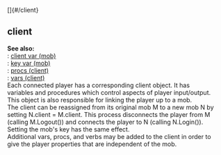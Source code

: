 []{#/client}    
## client    
**See also:**    
:   [client var (mob)](/ref/mob/var/client.md)    
:   [key var (mob)](/ref/mob/var/key.md)    
:   [procs (client)](/ref/client/proc.md)    
:   [vars (client)](/ref/client/var.md)    
Each connected player has a corresponding client object. It has    
variables and procedures which control aspects of player input/output.    
This object is also responsible for linking the player up to a mob.    
The client can be reassigned from its original mob M to a new mob N by    
setting N.client = M.client. This process disconnects the player from M    
(calling M.Logout()) and connects the player to N (calling N.Login()).    
Setting the mob\'s key has the same effect.    
Additional vars, procs, and verbs may be added to the client in order to    
give the player properties that are independent of the mob.  